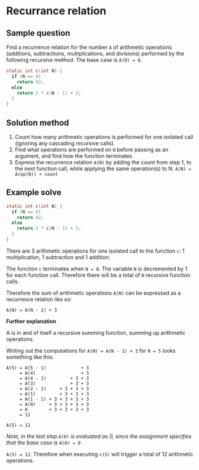 # Recurrance relation

## Sample question

Find a recurrence relation for the number `A` of arithmetic operations (additions, subtractions, multiplications, and divisions) performed by the following recursive method. The base case is `A(0) = 0`.

```java
static int c(int N) {
  if (N == 0)
    return 42;
  else
    return 2 * c(N - 1) + 2;
  }
}
```

## Solution method

1. Count how many arithmetic operations is performed for one isolated call (ignoring any cascading recursive calls).
2. Find what operations are performed on `N` before passing as an argument, and find how the function terminates.
3. Express the recurrence relation `A(N)` by adding the count from step 1, to the next function call, while applying the same operation(s) to N. `A(N) = A(op(N)) + count`

## Example solve

```java
static int c(int N) {
  if (N == 0)
    return 42;
  else
    return 2 * c(N - 1) + 2;
  }
}
```

There are 3 arithmetic operations for one isolated call to the function `c`: 1 multiplication, 1 subtraction and 1 addition.

The function `c` terminates when `N = 0`. The variable `N` is decremented by 1 for each function call. Therefore there will be a total of `N` recursive function calls.

Therefore the sum of arithmetic operations `A(N)` can be expressed as a recurrence relation like so:

`A(N) = A(N - 1) + 3`

**Further explanation**

A is in and of itself a recursive summing function, summing up arithmetic operations.

Writing out the computations for `A(N) = A(N - 1) + 3` for `N = 5` looks something like this:

```
A(5) = A(5 - 1)             + 3
     = A(4)                 + 3
     = A(4 - 1)         + 3 + 3
     = A(3)             + 3 + 3
     = A(2 - 1)     + 3 + 3 + 3
     = A(1)         + 3 + 3 + 3
     = A(1 - 1) + 3 + 3 + 3 + 3
     = A(0)     + 3 + 3 + 3 + 3
     = 0        + 3 + 3 + 3 + 3
     = 12

A(5) = 12
```

*Note, in the last step `A(0)` is evaluated as 0, since the assignment specifies that the base case is `A(0) = 0`*

`A(5) = 12`. Therefore when executing `c(5)` will trigger a total of 12 arithmetic operations.
